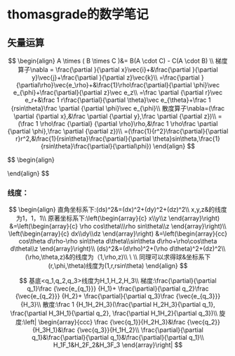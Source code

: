 # thomasgrade的数学笔记

## 矢量运算

$$
\begin{align}
A \times ( B \times C )&= B(A \cdot C) - C(A \cdot B) \\
梯度算子\nabla = \frac{\partial }{\partial x}\vec{i}+&\frac{\partial }{\partial y}\vec{j}+\frac{\partial }{\partial z}\vec{k}\\
=\frac{\partial }{\partial\rho}\vec{e_\rho}+&\frac{1}\rho\frac{\partial}{\partial \phi}\vec e_{\phi}+\frac{\partial}{\partial z}\vec e_z\\
=\frac \partial {\partial r}\vec e_r+&\frac 1 r\frac{\partial}{\partial \theta}\vec e_{\theta}+\frac 1 {rsin\theta}\frac \partial {\partial \phi}\vec e_{\phi}\\
散度算子\nabla=(\frac \partial {\partial x},&\frac \partial {\partial y},\frac \partial {\partial z})\\
=(\frac 1 \rho\frac {\partial} {\partial \rho}\rho,&\frac 1 \rho\frac \partial {\partial \phi},\frac \partial {\partial z})\\
=(\frac{1}{r^2}\frac{\partial}{\partial r}r^2,&\frac{1}{rsin\theta}\frac{\partial}{\partial \theta}sin\theta,\frac{1}{rsin\theta}\frac{\partial}{\partial\phi})
\end{align}
$$

$$
\begin{align}

\end{align}
$$

### 线度：

$$
\begin{align}
直角坐标系下:(ds)^2&=(dx)^2+(dy)^2+(dz)^2\\
x,y,z&的线度为1，1，1\\
原著坐标系下:\left(\begin{array}{c}
x\\y\\z
\end{array}\right)
&=\left(\begin{array}{c}
\rho cos\theta\\\rho sin\theta\\z
\end{array}\right)\\
\left(\begin{array}{c}
dx\\dy\\dz
\end{array}\right)
&=\left(\begin{array}{cc}
cos\theta d\rho-\rho sin\theta d\theta\\sin\theta d\rho+\rho\cos\theta d\theta\\z
\end{array}\right)\\
(ds)^2&=(d\rho)^2+(\rho d\theta)^2+(dz)^2\\
(\rho,\theta,z)&的线度为（1,\rho,z)\\ \ \\
同理可以求得球&坐标系下(r,\phi,\theta)线度为(1,r,rsin\theta)
\end{align}
$$

$$
基底<q_1,q_2,q_3>线度为H_1,H_2,H_3\\
梯度:\frac{\partial}{\partial q_1}\frac {\vec{e_{q_1}}} {H_1}+
 	\frac{\partial}{\partial q_2}\frac {\vec{e_{q_2}}} {H_2}+
	\frac{\partial}{\partial q_3}\frac {\vec{e_{q_3}}} {H_3}\\
散度:\frac 1 {H_1H_2H_3}(\frac{\partial H_2H_3}{\partial q_1},
	\frac{\partial H_3H_1}{\partial q_2},
	\frac{\partial H_1H_2}{\partial q_3})\\
旋度:\left| \begin{array}{ccc}
\frac {\vec{q_1}}{H_2H_3}&\frac {\vec{q_2}}{H_3H_1}&\frac {\vec{q_3}}{H_1H_2}\\
\frac{\partial}{\partial q_1}&\frac{\partial}{\partial q_1}&\frac{\partial}{\partial q_1}\\
H_1F_1&H_2F_2&H_3F_3
\end{array}\right|
$$

